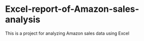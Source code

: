 # Excel-report-of-Amazon-sales-analysis
This is a project for analyzing Amazon sales data using Excel
